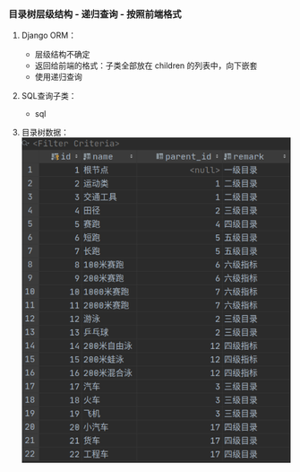 ### 目录树层级结构 - 递归查询 - 按照前端格式



1. Django ORM：
    - 层级结构不确定
    - 返回给前端的格式：子类全部放在 children 的列表中，向下嵌套
    - 使用递归查询

2. SQL查询子类：
    - sql



3. 目录树数据：
    ![目录树数据](../docs/index_tree.png)